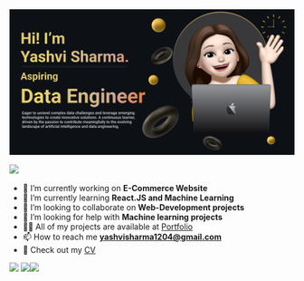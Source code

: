 <img src="Make your README.png">


![](https://komarev.com/ghpvc/?username=yashvisharma1204&color=yellow)
<br>
- 🔭 I’m currently working on **E-Commerce Website**
- 🌱 I’m currently learning **React.JS and Machine Learning**
- 👯 I’m looking to collaborate on **Web-Development projects**
- 🤝 I’m looking for help with **Machine learning projects**
- 👨‍💻 All of my projects are available at [Portfolio](https://yashvisharma1204.github.io/Portfolio/)
- 📫 How to reach me **yashvisharma1204@gmail.com**
- 📄 Check out my [CV](https://yashvicv.tiiny.site)

![](https://github-profile-trophy.vercel.app/?username=yashvisharma1204&no-bg=true&theme=onedark)
![](https://github-readme-stats.vercel.app/api?username=Yashvisharma1204&theme=vision-friendly-dark&hide_border=true&include_all_commits=true&count_private=true)![](https://github-readme-streak-stats.herokuapp.com/?user=Yashvisharma1204&theme=vision-friendly-dark&hide_border=true)<br/>
